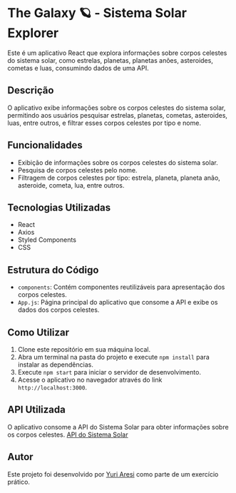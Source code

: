 # The Galaxy 🪐 - Sistema Solar Explorer

Este é um aplicativo React que explora informações sobre corpos celestes do sistema solar, como estrelas, planetas, planetas anões, asteroides, cometas e luas, consumindo dados de uma API.

## Descrição

O aplicativo exibe informações sobre os corpos celestes do sistema solar, permitindo aos usuários pesquisar estrelas, planetas, cometas, asteroides, luas, entre outros, e filtrar esses corpos celestes por tipo e nome.

## Funcionalidades

- Exibição de informações sobre os corpos celestes do sistema solar.
- Pesquisa de corpos celestes pelo nome.
- Filtragem de corpos celestes por tipo: estrela, planeta, planeta anão, asteroide, cometa, lua, entre outros.

## Tecnologias Utilizadas

- React
- Axios
- Styled Components
- CSS

## Estrutura do Código

- `components`: Contém componentes reutilizáveis para apresentação dos corpos celestes.
- `App.js`: Página principal do aplicativo que consome a API e exibe os dados dos corpos celestes.

## Como Utilizar

1. Clone este repositório em sua máquina local.
2. Abra um terminal na pasta do projeto e execute `npm install` para instalar as dependências.
3. Execute `npm start` para iniciar o servidor de desenvolvimento.
4. Acesse o aplicativo no navegador através do link `http://localhost:3000`.

## API Utilizada

O aplicativo consome a API do Sistema Solar para obter informações sobre os corpos celestes. [API do Sistema Solar](https://api.le-systeme-solaire.net/rest/bodies/)

## Autor

Este projeto foi desenvolvido por [Yuri Aresi](https://www.linkedin.com/in/yuriaresi/) como parte de um exercício prático.

